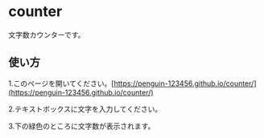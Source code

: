# counter
文字数カウンターです。

## 使い方

1.このページを開いてください。[https://penguin-123456.github.io/counter/](https://penguin-123456.github.io/counter/)

2.テキストボックスに文字を入力してください。

3.下の緑色のところに文字数が表示されます。
